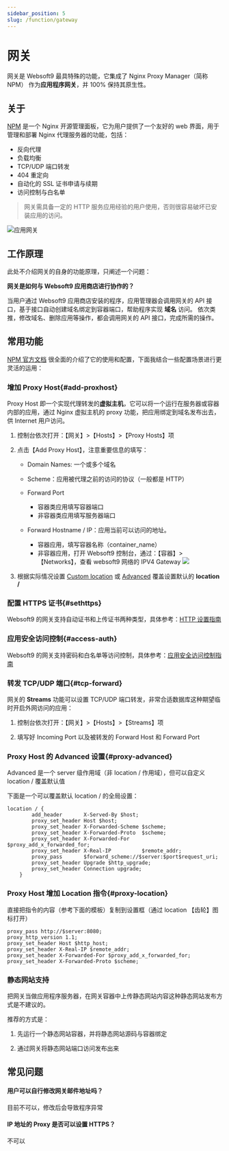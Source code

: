 ```yaml
---
sidebar_position: 5
slug: /function/gateway
---
```


# 网关

网关是 Websoft9 最具特殊的功能，它集成了 Nginx Proxy Manager（简称 NPM） 作为**应用程序网关**，并 100% 保持其原生性。  

## 关于

[NPM](https://nginxproxymanager.com/guide/) 是一个 Nginx 开源管理面板，它为用户提供了一个友好的 web 界面，用于管理和部署 Nginx 代理服务器的功能，包括：

- 反向代理
- 负载均衡
- TCP/UDP 端口转发
- 404 重定向
- 自动化的 SSL 证书申请与续期
- 访问控制与白名单

> 网关需具备一定的 HTTP 服务应用经验的用户使用，否则很容易破坏已安装应用的访问。  

![应用网关](https://libs.websoft9.com/Websoft9/DocsPicture/zh/websoft9/websoft9-gateway-dashboard.png)

## 工作原理

此处不介绍网关的自身的功能原理，只阐述一个问题：

**网关是如何与 Websoft9 应用商店进行协作的？**     

当用户通过 Websoft9 应用商店安装的程序，应用管理器会调用网关的 API 接口，基于接口自动创建域名绑定到容器端口，帮助程序实现 **域名** 访问。 依次类推，修改域名、删除应用等操作，都会调用网关的 API 接口，完成所需的操作。  

## 常用功能

[NPM 官方文档](https://nginxproxymanager.com/guide/) 很全面的介绍了它的使用和配置，下面我结合一些配置场景进行更灵活的运用：

### 增加 Proxy Host{#add-proxhost}

Proxy Host 即一个实现代理转发的**虚拟主机**，它可以将一个运行在服务器或容器内部的应用，通过 Nginx 虚拟主机的 proxy 功能，把应用绑定到域名发布出去，供 Internet 用户访问。  

1. 控制台依次打开：【网关】>【Hosts】>【Proxy Hosts】项

2. 点击【Add Proxy Host】，注意重要信息的填写：

   - Domain Names: 一个或多个域名

   - Scheme：应用被代理之前的访问的协议（一般都是 HTTP）

   - Forward Port
      
     - 容器类应用填写容器端口
     - 非容器类应用填写服务器端口

   - Forward Hostname / IP：应用当前可以访问的地址。
     - 容器应用，填写容器名称（container_name）
     - 非容器应用，打开 Websoft9 控制台，通过：【容器】>【Networks】，查看 websoft9 网络的 IPV4 Gateway
       ![](https://libs.websoft9.com/Websoft9/DocsPicture/zh/websoft9/websoft9-container-gateway.png)

3. 根据实际情况设置 [Custom location](./gateway##proxy-location) 或 [Advanced](./gateway#proxy-advanced) 覆盖设置默认的 **location /**

### 配置 HTTPS 证书{#sethttps}

Websoft9 的网关支持自动证书和上传证书两种类型，具体参考：[HTTP 设置指南](../guide/appsethttps)

### 应用安全访问控制{#access-auth}

Websoft9 的网关支持密码和白名单等访问控制，具体参考：[应用安全访问控制指南](../guide/appauth)

### 转发 TCP/UDP 端口{#tcp-forward}

网关的 **Streams** 功能可以设置 TCP/UDP 端口转发，非常合适数据库这种期望临时开启外网访问的应用：  

1. 控制台依次打开：【网关】>【Hosts】>【Streams】项

2. 填写好 Incoming Port 以及被转发的 Forward Host 和 Forward Port

### Proxy Host 的 Advanced 设置{#proxy-advanced}

Advanced 是一个 server 级作用域（非 location / 作用域），但可以自定义 location / 覆盖默认值

下面是一个可以覆盖默认 location / 的全局设置：  

```
location / {
        add_header       X-Served-By $host;
        proxy_set_header Host $host;
        proxy_set_header X-Forwarded-Scheme $scheme;
        proxy_set_header X-Forwarded-Proto  $scheme;
        proxy_set_header X-Forwarded-For    $proxy_add_x_forwarded_for;
        proxy_set_header X-Real-IP          $remote_addr;
        proxy_pass       $forward_scheme://$server:$port$request_uri;
        proxy_set_header Upgrade $http_upgrade;
        proxy_set_header Connection upgrade;
    }
```

### Proxy Host 增加 Location 指令{#proxy-location}

直接把指令的内容（参考下面的模板）复制到设置框（通过 location 【齿轮】图标打开）

```
proxy_pass http://$server:8080; 
proxy_http_version 1.1;
proxy_set_header Host $http_host;
proxy_set_header X-Real-IP $remote_addr;
proxy_set_header X-Forwarded-For $proxy_add_x_forwarded_for;
proxy_set_header X-Forwarded-Proto $scheme;
```

### 静态网站支持

把网关当做应用程序服务器，在网关容器中上传静态网站内容这种静态网站发布方式是不建议的。  

推荐的方式是：

1. 先运行一个静态网站容器，并将静态网站源码与容器绑定

2. 通过网关将静态网站端口访问发布出来


## 常见问题

#### 用户可以自行修改网关邮件地址吗？

目前不可以，修改后会导致程序异常

#### IP 地址的 Proxy 是否可以设置 HTTPS？

不可以




